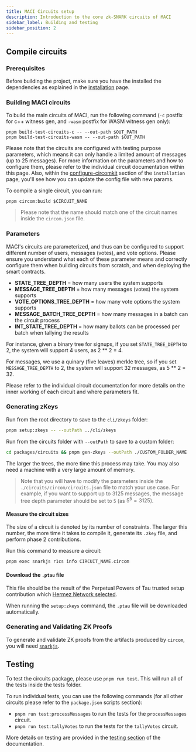```yaml
---
title: MACI Circuits setup
description: Introduction to the core zk-SNARK circuits of MACI
sidebar_label: Building and testing
sidebar_position: 2
---
```


## Compile circuits

### Prerequisites

Before building the project, make sure you have the installed the dependencies as explained in the [installation](/docs/quick-start/installation) page.

### Building MACI circuits

To build the main circuits of MACI, run the following command (`-c` postfix for c++ witness gen, and `-wasm` postfix for WASM witness gen only):

```
pnpm build-test-circuits-c -- --out-path $OUT_PATH
pnpm build-test-circuits-wasm -- --out-path $OUT_PATH
```

Please note that the circuits are configured with testing purpose parameters, which means it can only handle a limited amount of messages (up to 25 messages). For more information on the parameters and how to configure them, please refer to the individual circuit documentation within this page. Also, within the [configure-circomkit](https://maci.pse.dev/docs/installation#configure-circomkit) section of the `installation` page, you'll see how you can update the config file with new params.

To compile a single circuit, you can run:

```
pnpm circom:build $CIRCUIT_NAME
```

> Please note that the name should match one of the circuit names inside the `circom.json` file.

### Parameters

MACI's circuits are parameterized, and thus can be configured to support different number of users, messages (votes), and vote options. Please ensure you understand what each of these parameter means and correctly configure them when building circuits from scratch, and when deploying the smart contracts.

- **STATE_TREE_DEPTH** = how many users the system supports
- **MESSAGE_TREE_DEPTH** = how many messages (votes) the system supports
- **VOTE_OPTIONS_TREE_DEPTH** = how many vote options the system supports
- **MESSAGE_BATCH_TREE_DEPTH** = how many messages in a batch can the circuit process
- **INT_STATE_TREE_DEPTH** = how many ballots can be processed per batch when tallying the results

For instance, given a binary tree for signups, if you set `STATE_TREE_DEPTH` to 2, the system will support 4 users, as 2 \*\* 2 = 4.

For messages, we use a quinary (five leaves) merkle tree, so if you set `MESSAGE_TREE_DEPTH` to 2, the system will support 32 messages, as 5 \*\* 2 = 32.

Please refer to the individual circuit documentation for more details on the inner working of each circuit and where parameters fit.

### Generating zKeys

Run from the root directory to save to the `cli/zkeys` folder:

```bash
pnpm setup:zkeys -- --outPath ../cli/zkeys
```

Run from the circuits folder with `--outPath` to save to a custom folder:

```bash
cd packages/circuits && pnpm gen-zkeys --outPath ./CUSTOM_FOLDER_NAME
```

The larger the trees, the more time this process may take. You may also need a
machine with a very large amount of memory.

> Note that you will have to modify the parameters inside the `./circuits/circom/circuits.json` file to match your use case. For example, if you want to support up to 3125 messages, the message tree depth parameter should be set to `5` (as $5^5 = 3125$).

#### Measure the circuit sizes

The size of a circuit is denoted by its number of constraints. The larger this
number, the more time it takes to compile it, generate its `.zkey` file, and
perform phase 2 contributions.

Run this command to measure a circuit:

```bash
pnpm exec snarkjs r1cs info CIRCUIT_NAME.circom
```

#### Download the `.ptau` file

This file should be the result of the Perpetual Powers of Tau trusted setup
contribution which [Hermez Network
selected](https://blog.hermez.io/hermez-cryptographic-setup/).

When running the `setup:zkeys` command, the `.ptau` file will be downloaded automatically.

### Generating and Validating ZK Proofs

To generate and validate ZK proofs from the artifacts produced by `circom`, you will need [`snarkjs`](https://github.com/iden3/snarkjs#groth16-1).

## Testing

To test the circuits package, please use `pnpm run test`. This will run all of the tests inside the tests folder.

To run individual tests, you can use the following commands (for all other circuits please refer to the `package.json` scripts section):

- `pnpm run test:processMessages` to run the tests for the `processMessages` circuit.
- `pnpm run test:tallyVotes` to run the tests for the `tallyVotes` circuit.

More details on testing are provided in the [testing section](/docs/testing) of the documentation.
